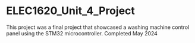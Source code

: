 # ELEC1620_Unit_4_Project
This project was a final project that showcased a washing machine control panel using the STM32 microcontroller.
Completed May 2024
